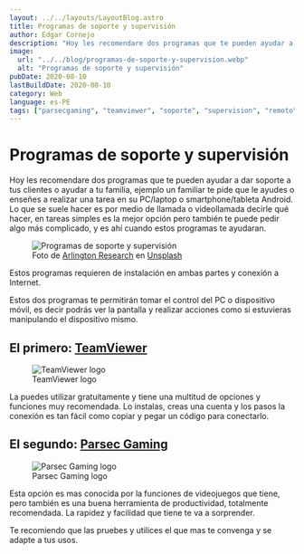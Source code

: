 ```yaml
---
layout: ../../layouts/LayoutBlog.astro
title: Programas de soporte y supervisión
author: Edgar Cornejo
description: "Hoy les recomendare dos programas que te pueden ayudar a dar soporte  tus clientes o ayudar a tu familia, ejemplo un familiar te pide que le ayudes o enseñes a realizar una tarea en  su PC/laptop o smartphone/tableta Android."
image:
  url: "../../blog/programas-de-soporte-y-supervision.webp"
  alt: "Programas de soporte y supervisión"
pubDate: 2020-08-10
lastBuildDate: 2020-08-10
category: Web
language: es-PE
tags: ["parsecgaming", "teamviewer", "soporte", "supervision", "remoto"]
---
```


# Programas de soporte y supervisión

Hoy les recomendare dos programas que te pueden ayudar a dar soporte a tus clientes o ayudar a tu familia, ejemplo un familiar te pide que le ayudes o enseñes a realizar una tarea en  su PC/laptop o smartphone/tableta Android. Lo que se suele hacer es por medio de llamada o videollamada decirle qué hacer, en tareas simples es la mejor opción pero también te puede pedir algo más complicado, y es ahí cuando estos programas te ayudaran.

<figure>
  <img src="../../blog/programas-de-soporte-y-supervision.webp" alt="Programas de soporte y supervisión"/>
  <figcaption>Foto de <a href="https://unsplash.com/es/@arlington_research" title="Arlington Research" target="_blank">Arlington Research</a> en <a href="https://unsplash.com/es/fotos/mesa-rectangular-de-madera-marron-kN_kViDchA0" title="Unsplash" target="_blank">Unsplash</a>
  </figcaption>
</figure>

Estos programas requieren de instalación en ambas partes y conexión a Internet. 

Estos dos programas te permitirán tomar el control del PC o dispositivo móvil, es decir podrás ver la pantalla y realizar acciones como si estuvieras manipulando el dispositivo mismo.

## El primero: <a href="https://www.teamviewer.com/" title="TeamViewer" target="_blank">TeamViewer</a>

<figure>
  <img src="../../blog/logo-teamviewer.svg" alt="TeamViewer logo"/>
  <figcaption>TeamViewer logo</figcaption>
</figure>

La puedes utilizar gratuitamente y tiene una multitud de opciones y funciones muy recomendada. Lo instalas,  creas una cuenta y los pasos la conexión es tan fácil como copiar y pegar un código para conectarlo.

## El segundo: <a href="https://parsecgaming.com/" title="Parsec Gaming" target="_blank">Parsec Gaming</a>

<figure>
  <img src="../../blog/parsecgaming.svg" alt="Parsec Gaming logo"/>
  <figcaption>Parsec Gaming logo</figcaption>
</figure>

Esta opción es mas conocida por la funciones de videojuegos que tiene, pero también es una buena herramienta de productividad, totalmente recomendada. La rapidez y facilidad que tiene te va a sorprender. 

Te recomiendo que las pruebes y utilices el que mas te convenga y se adapte a tus usos.
